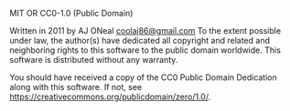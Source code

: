 MIT OR CC0-1.0 (Public Domain)

Written in 2011 by AJ ONeal coolaj86@gmail.com
To the extent possible under law, the author(s) have dedicated all copyright
and related and neighboring rights to this software to the public domain
worldwide. This software is distributed without any warranty.

You should have received a copy of the CC0 Public Domain Dedication along with
this software. If not, see https://creativecommons.org/publicdomain/zero/1.0/.
